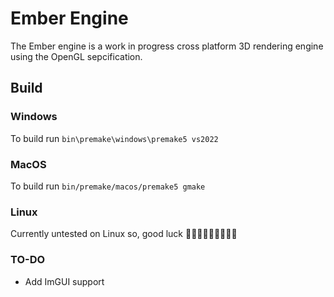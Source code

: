 # Ember Engine
 The Ember engine is a work in progress cross platform 3D rendering engine using the OpenGL sepcification. 

 ## Build
 ### Windows
 To build run ```bin\premake\windows\premake5 vs2022```
 
 ### MacOS
 To build run ```bin/premake/macos/premake5 gmake```
 
 ### Linux 
 Currently untested on Linux so, good luck 🤷🏻‍♂️🤷🏻‍♂️🤷🏻‍♂️
 
 ### TO-DO
 * Add ImGUI support
